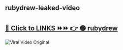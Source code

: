 
 ## rubydrew-leaked-video 

# <h2><a href="https://clipsfans.com/rubydrew&ref=git">🔗 Click to LINKS ⏩⏩ 👉 🟢 rubydrew </a></h2>

<a href="https://clipsfans.com/rubydrew&ref=git" rel="nofollow" data-target="animated-image.originalLink"><img src="https://i.ibb.co.com/xMMVF88/686577567.gif" alt="Viral Video Original" style="max-width: 100%; display: inline-block;" data-target="animated-image.originalImage"></a>
